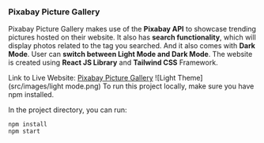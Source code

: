 ### Pixabay Picture Gallery

Pixabay Picture Gallery makes use of the **Pixabay API** to showcase trending pictures hosted on their website. It also has **search functionality**, which will display photos related to the tag you searched. And it also comes with **Dark Mode**. User can **switch between Light Mode and Dark Mode**.
The website is created using **React JS Library** and **Tailwind CSS** Framework.

Link to Live Website: [Pixabay Picture Gallery](https://pixabay-photo-gallery.netlify.app/)
![Light Theme](src/images/light mode.png)
To run this project locally, make sure you have npm installed.

In the project directory, you can run:

`npm install`  
`npm start`
